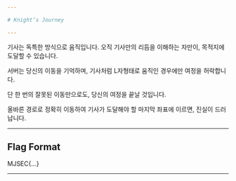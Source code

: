 ```yaml
---

# Knight’s Journey

---
```


기사는 독특한 방식으로 움직입니다.
오직 기사만의 리듬을 이해하는 자만이, 목적지에 도달할 수 있습니다.

서버는 당신의 이동을 기억하며, 기사처럼 L자형태로 움직인 경우에만 여정을 허락합니다.

단 한 번의 잘못된 이동만으로도, 당신의 여정을 끝날 것입니다.

올바른 경로로 정확히 이동하여 기사가 도달해야 할 마지막 좌표에 이르면, 진실이 드러납니다.

---

## Flag Format

MJSEC{…}

---
